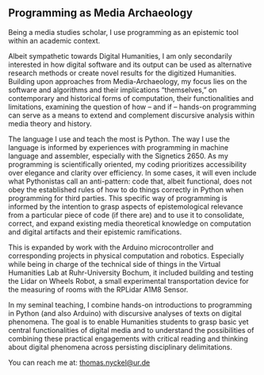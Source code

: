 ## Programming as Media Archaeology

Being a media studies scholar, I use programming as an epistemic tool within an academic context.

Albeit sympathetic towards Digital Humanities, I am only secondarily interested in how digital software and its output can be used as alternative research methods or create novel results for the digitized Humanities. Building upon approaches from Media-Archaeology, my focus lies on the software and algorithms and their implications “themselves,” on contemporary and historical forms of computation, their functionalities and limitations, examining the question of how – and if – hands-on programming can serve as a means to extend and complement discursive analysis within media theory and history.

The language I use and teach the most is Python. The way I use the language is informed by experiences with programming in machine language and assembler, especially with the Signetics 2650. As my programming is scientifically oriented, my coding prioritizes accessibility over elegance and clarity over efficiency. In some cases, it will even include what Pythonistas call an anti-pattern: code that, albeit functional, does not obey the established rules of how to do things correctly in Python when programming for third parties. This specific way of programming is informed by the intention to grasp aspects of epistemological relevance from a particular piece of code (if there are) and to use it to consolidate, correct, and expand existing media theoretical knowledge on computation and digital artifacts and their epistemic ramifications.

This is expanded by work with the Arduino microcontroller and corresponding projects in physical computation and robotics. Especially while being in charge of the technical side of things in the Virtual Humanities Lab at Ruhr-University Bochum, it included building and testing the Lidar on Wheels Robot, a small experimental transportation device for the measuring of rooms with the RPLidar A1M8 Sensor.

In my seminal teaching, I combine hands-on introductions to programming in Python (and also Arduino) with discursive analyses of texts on digital phenomena. The goal is to enable Humanities students to grasp basic yet central functionalities of digital media and to understand the possibilities of combining these practical engagements with critical reading and thinking about digital phenomena across persisting disciplinary delimitations.

You can reach me at: [thomas.nyckel@ur.de](mailto:thomas.nyckel@ur.de) 
